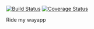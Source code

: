 [![Build Status](https://travis-ci.org/enJames/ridemyway.svg?branch=develop)](https://travis-ci.org/enJames/ridemyway)
[![Coverage Status](https://coveralls.io/repos/github/enJames/ridemyway/badge.svg)](https://coveralls.io/github/enJames/ridemyway)

Ride my way app  
 
